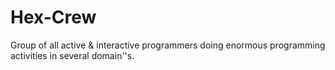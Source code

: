 # Hex-Crew
Group of all active &amp; interactive programmers doing enormous programming activities in several domain''s.
